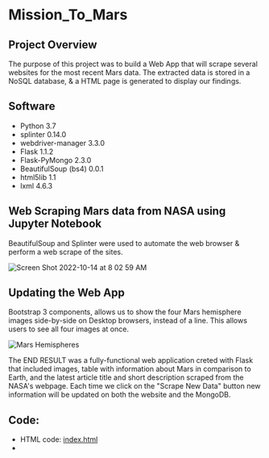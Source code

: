 # Mission_To_Mars

## Project Overview
The purpose of this project was to build a Web App that will scrape several websites for the most recent Mars data. The extracted data is stored in a NoSQL database, & a HTML page is generated to display our findings.

## Software
- Python 3.7
- splinter 0.14.0
- webdriver-manager 3.3.0
- Flask 1.1.2
- Flask-PyMongo 2.3.0
- BeautifulSoup (bs4) 0.0.1
- html5lib 1.1
- lxml 4.6.3

## Web Scraping Mars data from NASA using Jupyter Notebook
BeautifulSoup and Splinter were used to automate the web browser & perform a web scrape of the sites.

![Screen Shot 2022-10-14 at 8 02 59 AM](https://user-images.githubusercontent.com/109354592/195853860-979a15d1-c31a-479b-abde-07f1714f2add.png)

## Updating the Web App
Bootstrap 3 components, allows us to show the four Mars hemisphere images side-by-side on Desktop browsers, instead of a line. This allows users to see all four images at once.

![Mars Hemispheres](https://user-images.githubusercontent.com/109354592/195853141-126e1c85-7c36-44d8-8510-44bdf1006db4.png)

The END RESULT was a fully-functional web application creted with Flask that included images, table with information about Mars in comparison to Earth, and the latest article title and short description scraped from the NASA's webpage. Each time we click on the "Scrape New Data" button new information will be updated on both the website and the MongoDB.

## Code:
- HTML code: [index.html](https://github.com/jbailey2705/Mission_To_Mars/tree/main/HTML#:~:text=.%E2%80%8A.-,index.html,-Add%20files%20via)
-
